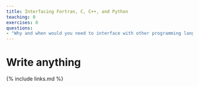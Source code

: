 ```yaml
---
title: Interfacing Fortran, C, C++, and Python
teaching: 0
exercises: 0
questions:
- "Why and when would you need to interface with other programming language?"
---
```


# Write anything 

{% include links.md %}
